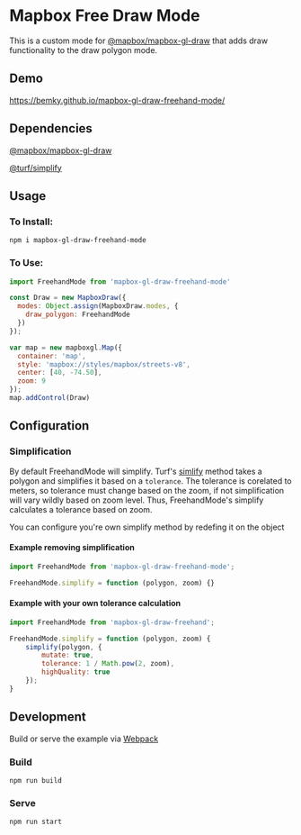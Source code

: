 # Mapbox Free Draw Mode

This is a custom mode for [@mapbox/mapbox-gl-draw]() that adds draw functionality to the draw polygon mode.

## Demo
https://bemky.github.io/mapbox-gl-draw-freehand-mode/

## Dependencies
[@mapbox/mapbox-gl-draw](https://www.npmjs.com/package/mapbox-gl-draw)

[@turf/simplify](https://www.npmjs.com/package/@turf/simplify)

## Usage
### To Install:
    npm i mapbox-gl-draw-freehand-mode

### To Use:
```javascript
import FreehandMode from 'mapbox-gl-draw-freehand-mode'

const Draw = new MapboxDraw({
  modes: Object.assign(MapboxDraw.modes, {
    draw_polygon: FreehandMode
  })
});

var map = new mapboxgl.Map({
  container: 'map',
  style: 'mapbox://styles/mapbox/streets-v8',
  center: [40, -74.50],
  zoom: 9
});
map.addControl(Draw)
```

## Configuration
### Simplification
By default FreehandMode will simplify. Turf's [simlify](https://www.npmjs.com/package/@turf/simplify) method takes a polygon and simplifies it based on a `tolerance`. The tolerance is corelated to meters, so tolerance must change based on the zoom, if not simplification will vary wildly based on zoom level. Thus, FreehandMode's simplify calculates a tolerance based on zoom.

You can configure you're own simplify method by redefing it on the object

#### Example removing simplification
```javascript
import FreehandMode from 'mapbox-gl-draw-freehand-mode';

FreehandMode.simplify = function (polygon, zoom) {}
```

#### Example with your own tolerance calculation
```javascript
import FreehandMode from 'mapbox-gl-draw-freehand';

FreehandMode.simplify = function (polygon, zoom) {
    simplify(polygon, {
        mutate: true,
        tolerance: 1 / Math.pow(2, zoom),
        highQuality: true
    });
}
```

## Development
Build or serve the example via [Webpack](https://webpack.js.org/)

### Build
    npm run build

### Serve
    npm run start
